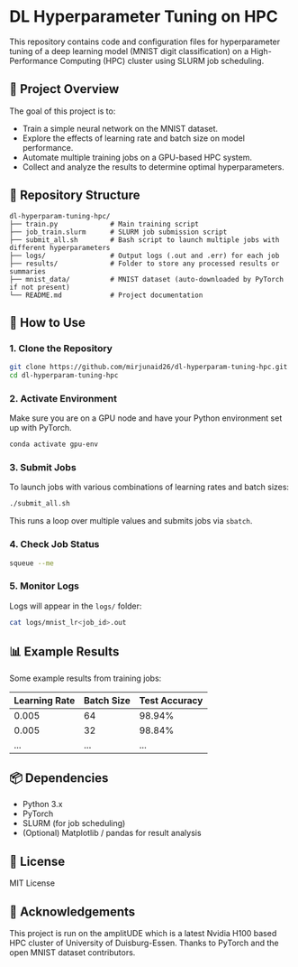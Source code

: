 # DL Hyperparameter Tuning on HPC

This repository contains code and configuration files for hyperparameter tuning of a deep learning model (MNIST digit classification) on a High-Performance Computing (HPC) cluster using SLURM job scheduling.

## 📌 Project Overview

The goal of this project is to:
- Train a simple neural network on the MNIST dataset.
- Explore the effects of learning rate and batch size on model performance.
- Automate multiple training jobs on a GPU-based HPC system.
- Collect and analyze the results to determine optimal hyperparameters.

## 📁 Repository Structure

```
dl-hyperparam-tuning-hpc/
├── train.py             # Main training script
├── job_train.slurm      # SLURM job submission script
├── submit_all.sh        # Bash script to launch multiple jobs with different hyperparameters
├── logs/                # Output logs (.out and .err) for each job
├── results/             # Folder to store any processed results or summaries
├── mnist_data/          # MNIST dataset (auto-downloaded by PyTorch if not present)
└── README.md            # Project documentation
```

## 🚀 How to Use

### 1. Clone the Repository

```bash
git clone https://github.com/mirjunaid26/dl-hyperparam-tuning-hpc.git
cd dl-hyperparam-tuning-hpc
```

### 2. Activate Environment

Make sure you are on a GPU node and have your Python environment set up with PyTorch.

```bash
conda activate gpu-env
```

### 3. Submit Jobs

To launch jobs with various combinations of learning rates and batch sizes:

```bash
./submit_all.sh
```

This runs a loop over multiple values and submits jobs via `sbatch`.

### 4. Check Job Status

```bash
squeue --me
```

### 5. Monitor Logs

Logs will appear in the `logs/` folder:

```bash
cat logs/mnist_lr<job_id>.out
```

## 📊 Example Results

Some example results from training jobs:

| Learning Rate | Batch Size | Test Accuracy |
|---------------|------------|----------------|
| 0.005         | 64         | 98.94%         |
| 0.005         | 32         | 98.84%         |
| ...           | ...        | ...            |

## 📦 Dependencies

- Python 3.x
- PyTorch
- SLURM (for job scheduling)
- (Optional) Matplotlib / pandas for result analysis

## 📜 License

MIT License

## 🙌 Acknowledgements

This project is run on the amplitUDE which is a latest Nvidia H100 based HPC cluster of University of Duisburg-Essen. Thanks to PyTorch and the open MNIST dataset contributors.


